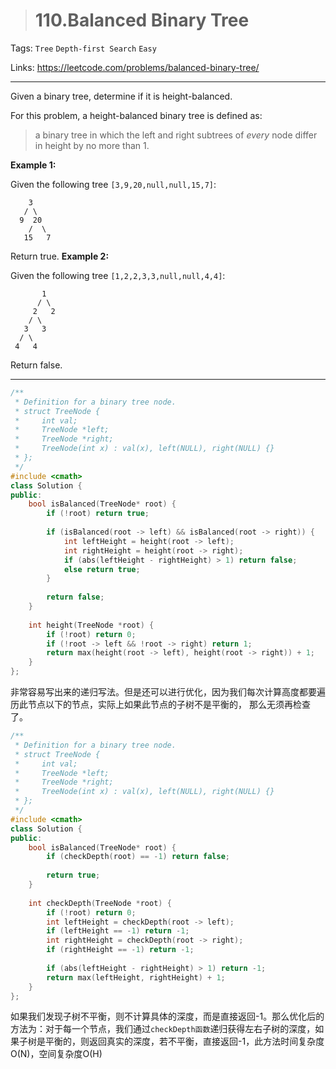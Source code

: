> # 110.Balanced Binary Tree

Tags: `Tree` `Depth-first Search` `Easy`

Links: <https://leetcode.com/problems/balanced-binary-tree/>

---

Given a binary tree, determine if it is height-balanced.

For this problem, a height-balanced binary tree is defined as:

> a binary tree in which the left and right subtrees of *every* node differ in height by no more than 1.

 

**Example 1:**

Given the following tree `[3,9,20,null,null,15,7]`:

```
    3
   / \
  9  20
    /  \
   15   7
```

Return true.
**Example 2:**

Given the following tree `[1,2,2,3,3,null,null,4,4]`:

```
       1
      / \
     2   2
    / \
   3   3
  / \
 4   4
```

Return false.

---

```c++
/**
 * Definition for a binary tree node.
 * struct TreeNode {
 *     int val;
 *     TreeNode *left;
 *     TreeNode *right;
 *     TreeNode(int x) : val(x), left(NULL), right(NULL) {}
 * };
 */
#include <cmath>
class Solution {
public:
    bool isBalanced(TreeNode* root) {
        if (!root) return true;
        
        if (isBalanced(root -> left) && isBalanced(root -> right)) {
            int leftHeight = height(root -> left);
            int rightHeight = height(root -> right);
            if (abs(leftHeight - rightHeight) > 1) return false;
            else return true;
        }
        
        return false;
    }
    
    int height(TreeNode *root) {
        if (!root) return 0;
        if (!root -> left && !root -> right) return 1;
        return max(height(root -> left), height(root -> right)) + 1;
    }
};
```

非常容易写出来的递归写法。但是还可以进行优化，因为我们每次计算高度都要遍历此节点以下的节点，实际上如果此节点的子树不是平衡的， 那么无须再检查了。

```c++
/**
 * Definition for a binary tree node.
 * struct TreeNode {
 *     int val;
 *     TreeNode *left;
 *     TreeNode *right;
 *     TreeNode(int x) : val(x), left(NULL), right(NULL) {}
 * };
 */
#include <cmath>
class Solution {
public:
    bool isBalanced(TreeNode* root) {        
        if (checkDepth(root) == -1) return false;
    
        return true;
    }
    
    int checkDepth(TreeNode *root) {
        if (!root) return 0;
        int leftHeight = checkDepth(root -> left);
        if (leftHeight == -1) return -1;
        int rightHeight = checkDepth(root -> right);
        if (rightHeight == -1) return -1;
        
        if (abs(leftHeight - rightHeight) > 1) return -1;
        return max(leftHeight, rightHeight) + 1;
    }
};
```

如果我们发现子树不平衡，则不计算具体的深度，而是直接返回-1。那么优化后的方法为：对于每一个节点，我们通过`checkDepth函数`递归获得左右子树的深度，如果子树是平衡的，则返回真实的深度，若不平衡，直接返回-1，此方法时间复杂度O(N)，空间复杂度O(H)
